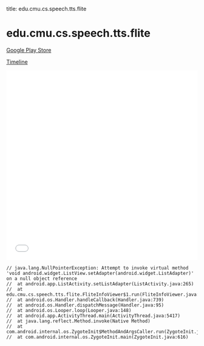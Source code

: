 title: edu.cmu.cs.speech.tts.flite

# edu.cmu.cs.speech.tts.flite

[Google Play Store](https://play.google.com/store/apps/details?id=edu.cmu.cs.speech.tts.flite)

[Timeline](./vis-timeline.html)

<iframe src="./vis-timeline.html" width="100%" height="500px" style="border:none;"></iframe>

```
// java.lang.NullPointerException: Attempt to invoke virtual method 'void android.widget.ListView.setAdapter(android.widget.ListAdapter)' on a null object reference
// 	at android.app.ListActivity.setListAdapter(ListActivity.java:265)
// 	at edu.cmu.cs.speech.tts.flite.FliteInfoViewer$1.run(FliteInfoViewer.java:91)
// 	at android.os.Handler.handleCallback(Handler.java:739)
// 	at android.os.Handler.dispatchMessage(Handler.java:95)
// 	at android.os.Looper.loop(Looper.java:148)
// 	at android.app.ActivityThread.main(ActivityThread.java:5417)
// 	at java.lang.reflect.Method.invoke(Native Method)
// 	at com.android.internal.os.ZygoteInit$MethodAndArgsCaller.run(ZygoteInit.java:726)
// 	at com.android.internal.os.ZygoteInit.main(ZygoteInit.java:616)

```



